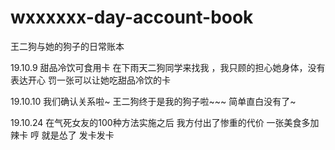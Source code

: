 # wxxxxxx-day-account-book
王二狗与她的狗子的日常账本

19.10.9  甜品冷饮可食用卡 
在下雨天二狗同学来找我 ，我只顾的担心她身体，没有表达开心
罚一张可以让她吃甜品冷饮的卡


19.10.10  我们确认关系啦~
王二狗终于是我的狗子啦~~~
简单直白没有了~

19.10.24 在气死女友的100种方法实施之后
我方付出了惨重的代价
一张美食多加辣卡
哼
就是怂了
发卡发卡



